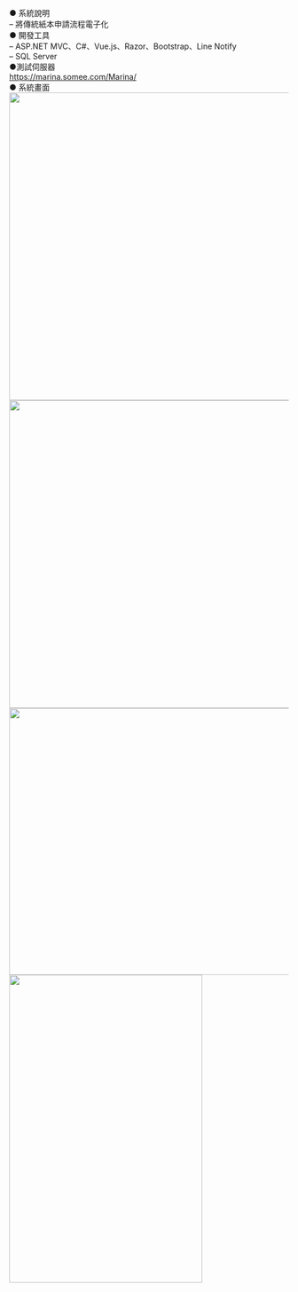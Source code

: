 ● 系統說明  
– 將傳統紙本申請流程電子化  
● 開發工具  
– ASP.NET MVC、C#、Vue.js、Razor、Bootstrap、Line Notify  
– SQL Server  
●測試伺服器  
https://marina.somee.com/Marina/  
● 系統畫面  
<img width="724" height="555" src="https://github.com/xuejiajie/Experience/assets/22809971/bdc1215d-0c62-4223-bc4a-029afadfafa1"/>  
<img width="751" height="555" src="https://github.com/xuejiajie/Experience/assets/22809971/9def8d5a-6a35-463e-86b6-14b8366f14e9"/>  
<img width="751" height="481" src="https://github.com/xuejiajie/Experience/assets/22809971/1f464aca-c622-4320-98aa-f5a25dbcc347"/>  
<img width="348" height="555" src="https://github.com/xuejiajie/Experience/assets/22809971/8b720165-c3aa-40cb-b649-3e026f1a1914"/>  
